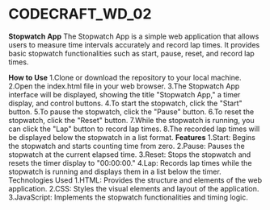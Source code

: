 # CODECRAFT_WD_02
**Stopwatch App**
The Stopwatch App is a simple web application that allows users to measure time intervals accurately and record lap times. It provides basic stopwatch functionalities such as start, pause, reset, and record lap times.

**How to Use**
1.Clone or download the repository to your local machine.
2.Open the index.html file in your web browser.
3.The Stopwatch App interface will be displayed, showing the title "Stopwatch App," a timer display, and control buttons.
4.To start the stopwatch, click the "Start" button.
5.To pause the stopwatch, click the "Pause" button.
6.To reset the stopwatch, click the "Reset" button.
7.While the stopwatch is running, you can click the "Lap" button to record lap times.
8.The recorded lap times will be displayed below the stopwatch in a list format.
**Features**
1.Start: Begins the stopwatch and starts counting time from zero.
2.Pause: Pauses the stopwatch at the current elapsed time.
3.Reset: Stops the stopwatch and resets the timer display to "00:00:00."
4.Lap: Records lap times while the stopwatch is running and displays them in a list below the timer.
Technologies Used
1.HTML: Provides the structure and elements of the web application.
2.CSS: Styles the visual elements and layout of the application.
3.JavaScript: Implements the stopwatch functionalities and timing logic.


